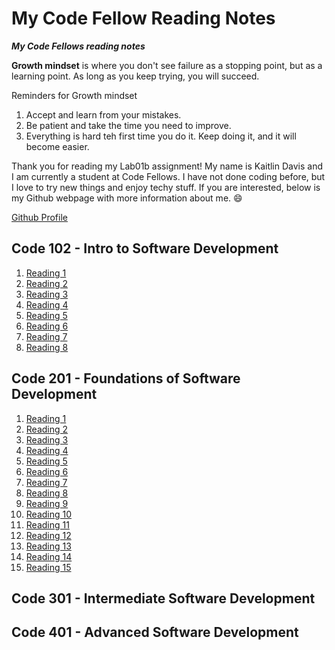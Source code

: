 # My Code Fellow Reading Notes

***My Code Fellows reading notes***

**Growth mindset** is where you don't see failure as a stopping point, but as a learning point. As long as you keep trying, you will succeed. 

Reminders for Growth mindset
1. Accept and learn from your mistakes.
1. Be patient and take the time you need to improve.
1. Everything is hard teh first time you do it. Keep doing it, and it will become easier. 

Thank you for reading my Lab01b assignment! My name is Kaitlin Davis and I am currently a student at Code Fellows. I have not done coding before, but I love to try new things and enjoy techy stuff. If you are interested, below is my Github webpage with more information about me. 
😄

[Github Profile](https://github.com/KaitlinDa)


## Code 102 - Intro to Software Development

1. [Reading 1](/102/read01.md)
1. [Reading 2](/102/read02.md)
1. [Reading 3](/102/read03.md)
1. [Reading 4](/102/read04.md)
1. [Reading 5](/102/read05.md)
1. [Reading 6](/102/read06.md)
1. [Reading 7](/102/read07.md)
1. [Reading 8](/102/read08.md)

## Code 201 - Foundations of Software Development

1. [Reading 1](/201/read01.md)
1. [Reading 2](/201/read02.md)
1. [Reading 3](/201/read03.md)
1. [Reading 4](/201/read04.md)
1. [Reading 5](/201/read05.md)
1. [Reading 6](/201/read06.md)
1. [Reading 7](/201/read07.md)
1. [Reading 8](/201/read08.md)
1. [Reading 9](/201/read09.md)
1. [Reading 10](/201/read10.md)
1. [Reading 11](/201/read11.md)
1. [Reading 12](/201/read12.md)
1. [Reading 13](/201/read13.md)
1. [Reading 14](/201/read14.md)
1. [Reading 15](/201/read15.md)

## Code 301 - Intermediate Software Development

## Code 401 - Advanced Software Development

